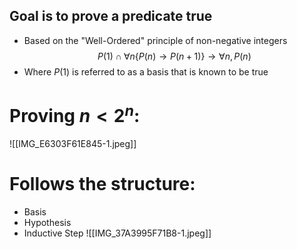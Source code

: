 ## Goal is to prove a predicate true
- Based on the "Well-Ordered" principle of non-negative integers
$$P(1)\cap\forall n\{P(n)\to P(n+1)\}\to\forall n,P(n)$$
- Where $P(1)$ is referred to as a basis that is known to be true

# Proving $n<2^n$:
![[IMG_E6303F61E845-1.jpeg]]

# Follows the structure:
- Basis
- Hypothesis
- Inductive Step
![[IMG_37A3995F71B8-1.jpeg]]
